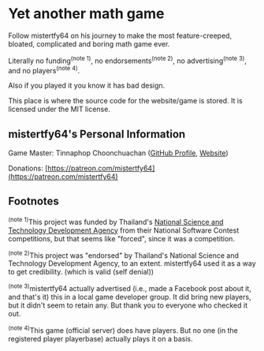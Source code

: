# Yet another math game

Follow mistertfy64 on his journey to make the most feature-creeped, bloated, complicated and boring math game ever.

Literally no funding<sup>(note 1)</sup>, no endorsements<sup>(note 2)</sup>, no advertising<sup>(note 3)</sup>, and no players<sup>(note 4)</sup>.

Also if you played it you know it has bad design.

This place is where the source code for the website/game is stored. It is licensed under the MIT license.

## mistertfy64's Personal Information
Game Master: Tinnaphop Choonchuachan ([GitHub Profile](https://github.com/mistertfy64), [Website](https://mistertfy64.com))

Donations: [https://patreon.com/mistertfy64](https://patreon.com/mistertfy64)

## Footnotes
<sup>(note 1)</sup>This project was funded by Thailand's [National Science and Technology Development Agency](https://nstda.or.th/) from their National Software Contest competitions, but that seems like "forced", since it was a competition.

<sup>(note 2)</sup>This project was "endorsed" by Thailand's National Science and Technology Development Agency, to an extent. mistertfy64 used it as a way to get credibility. (which is valid (self denial))

<sup>(note 3)</sup>mistertfy64 actually advertised (i.e., made a Facebook post about it, and that's it) this in a local game developer group. It did bring new players, but it didn't seem to retain any. But thank you to everyone who checked it out.

<sup>(note 4)</sup>This game (official server) does have players. But no one (in the registered player playerbase) actually plays it on a basis.
